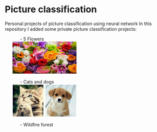 # Picture classification
Personal projects of picture classification using neural network
In this repository I added some private picture classification projects:
<ul>
  <ol>- 5 Flowers</ol>
        <img src="https://github.com/JamBelg/Picture_classification/blob/master/5%20Flowers/image_flowers.jpg" width="200" height="100" alt="Alt text" title="Flowers">
  <ol>- Cats and dogs</ol>
          <img src="https://github.com/JamBelg/Picture_classification/blob/master/cats%20and%20dogs/image_catdog.PNG" width="200" height="100" alt="Alt text" title="Cats and dogs">
  <ol>- Wildfire forest</ol>

</ul>
